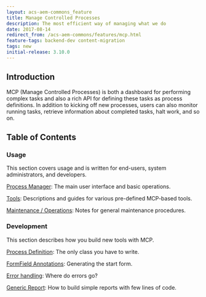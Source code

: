 ```yaml
---
layout: acs-aem-commons_feature
title: Manage Controlled Processes
description: The most efficient way of managing what we do
date: 2017-08-14
redirect_from: /acs-aem-commons/features/mcp.html
feature-tags: backend-dev content-migration
tags: new
initial-release: 3.10.0
---
```


## Introduction

MCP (Manage Controlled Processes) is both a dashboard for performing complex tasks and also a rich API for defining these tasks as process definitions.  In addition to kicking off new processes, users can also monitor running tasks, retrieve information about completed tasks, halt work, and so on.

## Table of Contents

### Usage
This section covers usage and is written for end-users, system administrators, and developers.

[Process Manager](subpages/process-manager.html): The main user interface and basic operations.

[Tools](subpages/tools.html): Descriptions and guides for various pre-defined MCP-based tools.

[Maintenance / Operations](subpages/maintenance.html): Notes for general maintenance procedures.

### Development
This section describes how you build new tools with MCP.

[Process Definition](subpages/process-definition.html): The only class you have to write.

[FormField Annotations](subpages/form-fields.html): Generating the start form.

[Error handling](subpages/error-handling): Where do errors go?

[Generic Report](subpages/generic-report): How to build simple reports with few lines of code.
